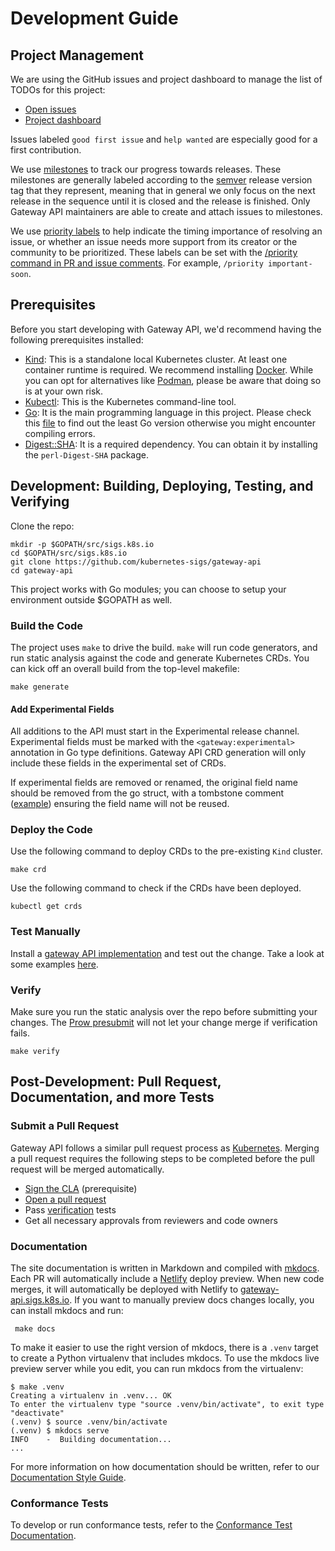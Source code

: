 # Development Guide

## Project Management

We are using the GitHub issues and project dashboard to manage the list of TODOs
for this project:

* [Open issues][gh-issues]
* [Project dashboard][gh-dashboard]

Issues labeled `good first issue` and `help wanted` are especially good for a
first contribution.

We use [milestones][gh-milestones] to track our progress towards releases.
These milestones are generally labeled according to the [semver][semver]
release version tag that they represent, meaning that in general we only focus
on the next release in the sequence until it is closed and the release is
finished. Only Gateway API maintainers are able to create and attach issues to
milestones.

We use [priority labels][prio-labels] to help indicate the timing importance of
resolving an issue, or whether an issue needs more support from its creator or
the community to be prioritized. These labels can be set with the [/priority
command in PR and issue comments][issue-cmds]. For example,
`/priority important-soon`.

[gh-issues]: https://github.com/kubernetes-sigs/gateway-api/issues
[gh-dashboard]: https://github.com/kubernetes-sigs/gateway-api/projects/1
[gh-milestones]: https://github.com/kubernetes-sigs/gateway-api/milestones
[semver]:https://semver.org/
[prio-labels]:https://github.com/kubernetes-sigs/gateway-api/labels?q=priority
[issue-cmds]:https://prow.k8s.io/command-help?repo=kubernetes-sigs%2Fgateway-api

## Prerequisites

Before you start developing with Gateway API, we'd recommend having the
following prerequisites installed:

* [Kind](https://kubernetes.io/docs/tasks/tools/#kind): This is a standalone local Kubernetes cluster. At least one container runtime is required. We recommend installing [Docker](https://docs.docker.com/engine/install/). While you can opt for alternatives like [Podman](https://podman.io/docs/installation), please be aware that doing so is at your own risk.
* [Kubectl](https://kubernetes.io/docs/tasks/tools/#kubectl): This is the Kubernetes command-line tool.
* [Go](https://golang.org/doc/install): It is the main programming language in this project. Please check this [file](https://github.com/kubernetes-sigs/gateway-api/blob/main/go.mod#L3) to find out the least Go version otherwise you might encounter compiling errors.
* [Digest::SHA](https://metacpan.org/pod/Digest::SHA): It is a required dependency. You can obtain it by installing the `perl-Digest-SHA` package.


## Development: Building, Deploying, Testing, and Verifying

Clone the repo:

```
mkdir -p $GOPATH/src/sigs.k8s.io
cd $GOPATH/src/sigs.k8s.io
git clone https://github.com/kubernetes-sigs/gateway-api
cd gateway-api
```

This project works with Go modules; you can choose to setup your environment
outside $GOPATH as well.


### Build the Code

The project uses `make` to drive the build. `make` will run code generators, and
run static analysis against the code and generate Kubernetes CRDs. You can kick
off an overall build from the top-level makefile:

```shell
make generate
```


#### Add Experimental Fields

All additions to the API must start in the Experimental release channel.
Experimental fields must be marked with the `<gateway:experimental>` annotation
in Go type definitions. Gateway API CRD generation will only include these
fields in the experimental set of CRDs.

If experimental fields are removed or renamed, the original field name should be
removed from the go struct, with a tombstone comment
([example](https://github.com/kubernetes/kubernetes/blob/707b8b6efd1691b84095c9f995f2c259244e276c/staging/src/k8s.io/api/core/v1/types.go#L4444-L4445))
ensuring the field name will not be reused.

### Deploy the Code

Use the following command to deploy CRDs to the pre-existing `Kind` cluster.

```shell
make crd
```

Use the following command to check if the CRDs have been deployed.

```shell
kubectl get crds
```

### Test Manually

Install a [gateway API implementation](https://gateway-api.sigs.k8s.io/implementations/) and test out the change. Take a look at some 
examples [here](https://gateway-api.sigs.k8s.io/guides/).

### Verify

Make sure you run the static analysis over the repo before submitting your
changes. The [Prow presubmit][prow-setup] will not let your change merge if
verification fails.

```shell
make verify
```

[prow-setup]: https://github.com/kubernetes/test-infra/tree/master/config/jobs/kubernetes-sigs/gateway-api


## Post-Development: Pull Request, Documentation, and more Tests
### Submit a Pull Request

Gateway API follows a similar pull request process as
[Kubernetes](https://github.com/kubernetes/community/blob/master/contributors/guide/pull-requests.md).
Merging a pull request requires the following steps to be completed before the
pull request will be merged automatically.

- [Sign the CLA](https://git.k8s.io/community/CLA.md) (prerequisite)
- [Open a pull request](https://help.github.com/articles/about-pull-requests/)
- Pass [verification](#verify) tests
- Get all necessary approvals from reviewers and code owners


### Documentation

The site documentation is written in Markdown and compiled with
[mkdocs](https://www.mkdocs.org/). Each PR will automatically include a
[Netlify](https://netlify.com/) deploy preview. When new code merges, it will
automatically be deployed with Netlify to
[gateway-api.sigs.k8s.io](https://gateway-api.sigs.k8s.io). If you want to
manually preview docs changes locally, you can install mkdocs and run:

```shell
 make docs
```

To make it easier to use the right version of mkdocs, there is a `.venv`
target to create a Python virtualenv that includes mkdocs. To use the
mkdocs live preview server while you edit, you can run mkdocs from
the virtualenv:

```shell
$ make .venv
Creating a virtualenv in .venv... OK
To enter the virtualenv type "source .venv/bin/activate", to exit type "deactivate"
(.venv) $ source .venv/bin/activate
(.venv) $ mkdocs serve
INFO    -  Building documentation...
...
```

For more information on how documentation should be written, refer to our
[Documentation Style Guide](/contributing/style-guide).

### Conformance Tests

To develop or run conformance tests, refer to the [Conformance Test
Documentation](/concepts/conformance/#running-tests).
